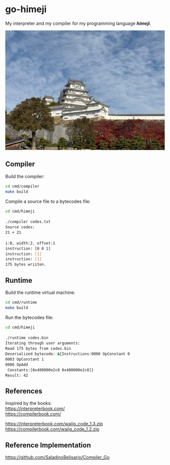 # go-himeji
My interpreter and my compiler for my programming language ***himeji***.  

![himeji](./images/himeji.jpg) 

## Compiler
Build the compiler:  
```sh
cd cmd/compiler
make build
```
Compile a source file to a bytecodes file:  
```sh
cd cmd/himeji

./compiler codes.txt
Source codes:
21 + 21

i:0, width:2, offset:1
instruction: [0 0 1]
instruction: [1]
instruction: [1]
175 bytes wriiten.
```

## Runtime
Build the runtime virtual machine:  
```sh
cd cmd/runtime
make build
```
Run the bytecodes file:  
```sh
cd cmd/himeji

./runtime codes.bin
Iterating through user arguments:
Read 175 bytes from codes.bin
Deserialized bytecode: &{Instructions:0000 OpConstant 0
0003 OpConstant 1
0006 OpAdd
 Constants:[0x400000e2c0 0x400000e2c8]}
Result: 42
```

## References

Inspired by the books:  
https://interpreterbook.com/  
https://compilerbook.com/ 

https://interpreterbook.com/waiig_code_1.3.zip  
https://compilerbook.com/waiig_code_1.2.zip  

## Reference Implementation

https://github.com/SaladinoBelisario/Compiler_Go  

